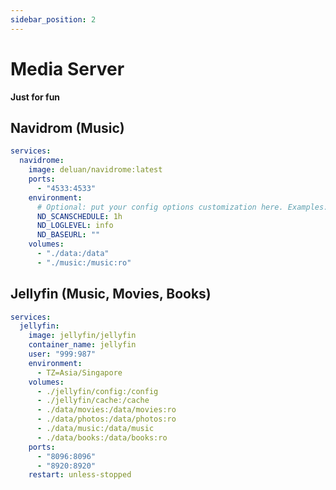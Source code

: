 ```yaml
---
sidebar_position: 2
---
```


# Media Server

**Just for fun**

## Navidrom (Music)
```yaml title='docker-compose.yaml'
services:
  navidrome:
    image: deluan/navidrome:latest
    ports:
      - "4533:4533"
    environment:
      # Optional: put your config options customization here. Examples:
      ND_SCANSCHEDULE: 1h
      ND_LOGLEVEL: info  
      ND_BASEURL: ""
    volumes:
      - "./data:/data"
      - "./music:/music:ro"
```

## Jellyfin (Music, Movies, Books)
```yaml title='docker-compose.yaml'
services:
  jellyfin:
    image: jellyfin/jellyfin
    container_name: jellyfin
    user: "999:987"
    environment:
      - TZ=Asia/Singapore
    volumes:
      - ./jellyfin/config:/config
      - ./jellyfin/cache:/cache
      - ./data/movies:/data/movies:ro
      - ./data/photos:/data/photos:ro
      - ./data/music:/data/music
      - ./data/books:/data/books:ro
    ports:
      - "8096:8096"
      - "8920:8920"
    restart: unless-stopped
```